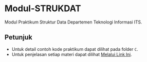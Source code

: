 # Modul-STRUKDAT
Modul Praktikum Struktur Data Departemen Teknologi Informasi ITS.

## Petunjuk
- Untuk detail contoh kode praktikum dapat dilihat pada folder `C`.
- Untuk penjelasan setiap materi dapat dilihat [Melalui Link Ini](https://github.com/lab-kcks/Modul-STRUKDAT/wiki).
